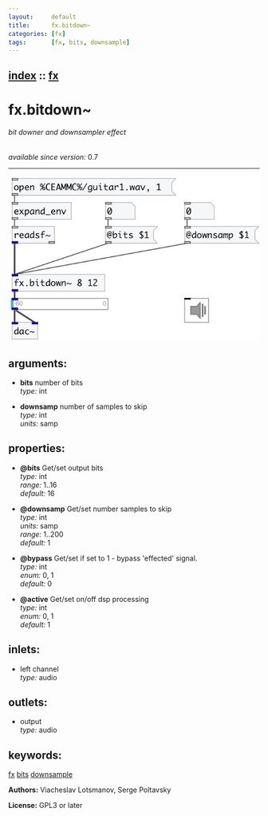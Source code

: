 ```yaml
---
layout:     default
title:      fx.bitdown~
categories: [fx]
tags:       [fx, bits, downsample]
---
```

[index](index.html) :: [fx](category_fx.html)
---

# fx.bitdown~

###### bit downer and downsampler effect

*available since version:* 0.7

---




[![example](../examples/img/fx.bitdown~.jpg)](../examples/pd/fx.bitdown~.pd)



## arguments:

* **bits**
number of bits<br>
_type:_ int<br>

* **downsamp**
number of samples to skip<br>
_type:_ int<br>
_units:_ samp<br>





## properties:

* **@bits** 
Get/set output bits<br>
_type:_ int<br>
_range:_ 1..16<br>
_default:_ 16<br>

* **@downsamp** 
Get/set number samples to skip<br>
_type:_ int<br>
_units:_ samp<br>
_range:_ 1..200<br>
_default:_ 1<br>

* **@bypass** 
Get/set if set to 1 - bypass &#39;effected&#39; signal.<br>
_type:_ int<br>
_enum:_ 0, 1<br>
_default:_ 0<br>

* **@active** 
Get/set on/off dsp processing<br>
_type:_ int<br>
_enum:_ 0, 1<br>
_default:_ 1<br>



## inlets:

* left channel<br>
_type:_ audio



## outlets:

* output<br>
_type:_ audio



## keywords:

[fx](keywords/fx.html)
[bits](keywords/bits.html)
[downsample](keywords/downsample.html)






**Authors:** Viacheslav Lotsmanov, Serge Poltavsky




**License:** GPL3 or later





